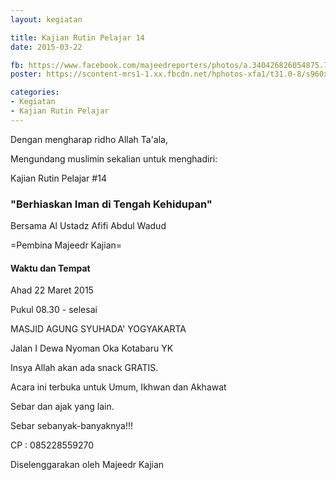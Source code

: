 ```yaml
---
layout: kegiatan

title: Kajian Rutin Pelajar 14
date: 2015-03-22

fb: https://www.facebook.com/majeedreporters/photos/a.340426826054875.74129.339078536189704/741412419289645/
poster: https://scontent-mrs1-1.xx.fbcdn.net/hphotos-xfa1/t31.0-8/s960x960/11025261_741412419289645_4097730489724076437_o.jpg

categories:
- Kegiatan
- Kajian Rutin Pelajar
---
```


Dengan mengharap ridho Allah Ta'ala,

Mengundang muslimin sekalian untuk menghadiri:

Kajian Rutin Pelajar #14

### "Berhiaskan Iman di Tengah Kehidupan"

Bersama Al Ustadz Afifi Abdul Wadud

=Pembina Majeedr Kajian=

#### Waktu dan Tempat

Ahad 22 Maret 2015

Pukul 08.30 - selesai

MASJID AGUNG SYUHADA' YOGYAKARTA

Jalan I Dewa Nyoman Oka Kotabaru YK

Insya Allah akan ada snack GRATIS.

Acara ini terbuka untuk Umum, Ikhwan dan Akhawat

Sebar dan ajak yang lain.

Sebar sebanyak-banyaknya!!!

CP : 085228559270

Diselenggarakan oleh Majeedr Kajian
